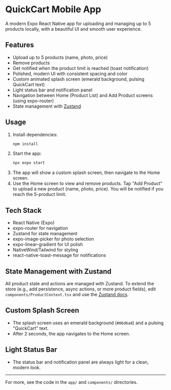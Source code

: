 # QuickCart Mobile App

A modern Expo React Native app for uploading and managing up to 5 products locally, with a beautiful UI and smooth user experience.

## Features
- Upload up to 5 products (name, photo, price)
- Remove products
- Get notified when the product limit is reached (toast notification)
- Polished, modern UI with consistent spacing and color
- Custom animated splash screen (emerald background, pulsing QuickCart text)
- Light status bar and notification panel
- Navigation between Home (Product List) and Add Product screens (using expo-router)
- State management with [Zustand](https://github.com/pmndrs/zustand)

## Usage

1. Install dependencies:
   ```bash
   npm install
   ```
2. Start the app:
   ```bash
   npx expo start
   ```
3. The app will show a custom splash screen, then navigate to the Home screen.
4. Use the Home screen to view and remove products. Tap "Add Product" to upload a new product (name, photo, price). You will be notified if you reach the 5-product limit.

## Tech Stack
- React Native (Expo)
- expo-router for navigation
- Zustand for state management
- expo-image-picker for photo selection
- expo-linear-gradient for UI polish
- NativeWind/Tailwind for styling
- react-native-toast-message for notifications

## State Management with Zustand
All product state and actions are managed with Zustand. To extend the store (e.g., add persistence, async actions, or more product fields), edit `components/ProductContext.tsx` and use the [Zustand docs](https://docs.pmnd.rs/zustand/getting-started/introduction).

## Custom Splash Screen
- The splash screen uses an emerald background (`#06d6a0`) and a pulsing "QuickCart" text.
- After 2 seconds, the app navigates to the Home screen.

## Light Status Bar
- The status bar and notification panel are always light for a clean, modern look.

---

For more, see the code in the `app/` and `components/` directories.
